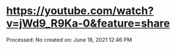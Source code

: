 # https://youtube.com/watch?v=jWd9_R9Ka-0&feature=share

Processed: No
created on: June 18, 2021 12:46 PM
